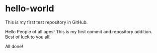 # hello-world
This is my first test repository in GitHub. 

Hello People of all ages!
This is my first commit and repository addition. Best of luck to you all!

All done!
